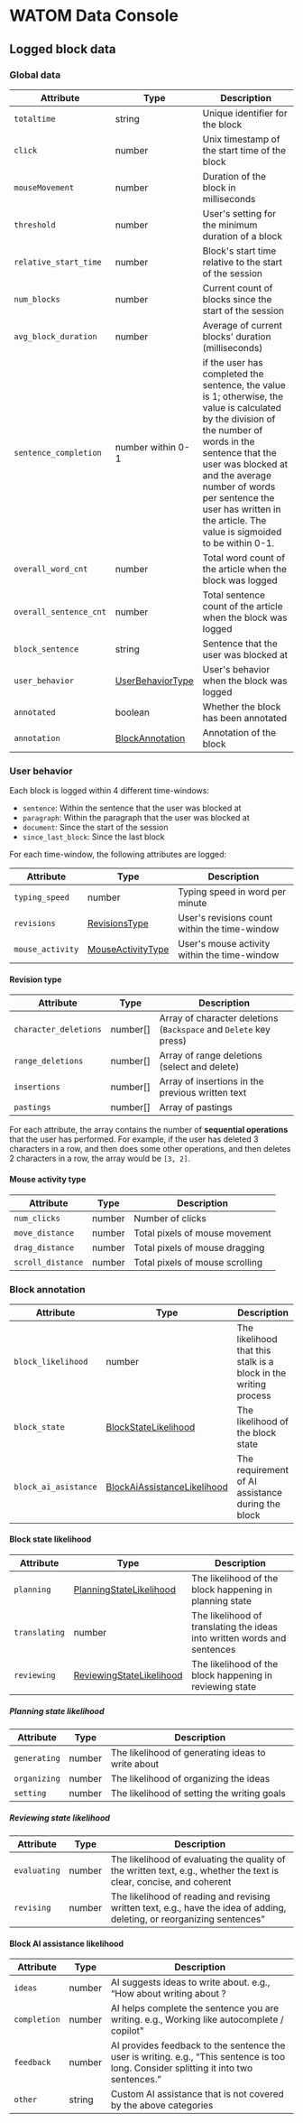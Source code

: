 # WATOM Data Console

## Logged block data

### Global data

| Attribute              | Type                                 | Description                                                                                                                                                                                                                                                                                               |
| ---------------------- | ------------------------------------ | --------------------------------------------------------------------------------------------------------------------------------------------------------------------------------------------------------------------------------------------------------------------------------------------------------- |
| `totaltime`                   | string                               | Unique identifier for the block                                                                                                                                                                                                                                                                           |
| `click`           | number                               | Unix timestamp of the start time of the block                                                                                                                                                                                                                                                             |
| `mouseMovement`             | number                               | Duration of the block in milliseconds                                                                                                                                                                                                                                                                     |
| `threshold`            | number                               | User's setting for the minimum duration of a block                                                                                                                                                                                                                                                        |
| `relative_start_time`  | number                               | Block's start time relative to the start of the session                                                                                                                                                                                                                                                   |
| `num_blocks`           | number                               | Current count of blocks since the start of the session                                                                                                                                                                                                                                                    |
| `avg_block_duration`   | number                               | Average of current blocks' duration (milliseconds)                                                                                                                                                                                                                                                        |
| `sentence_completion`  | number within 0-1                    | if the user has completed the sentence, the value is 1; otherwise, the value is calculated by the division of the number of words in the sentence that the user was blocked at and the average number of words per sentence the user has written in the article. The value is sigmoided to be within 0-1. |
| `overall_word_cnt`     | number                               | Total word count of the article when the block was logged                                                                                                                                                                                                                                                 |
| `overall_sentence_cnt` | number                               | Total sentence count of the article when the block was logged                                                                                                                                                                                                                                             |
| `block_sentence`       | string                               | Sentence that the user was blocked at                                                                                                                                                                                                                                                                     |
| `user_behavior`        | [UserBehaviorType](#user-behavior)   | User's behavior when the block was logged                                                                                                                                                                                                                                                                 |
| `annotated`            | boolean                              | Whether the block has been annotated                                                                                                                                                                                                                                                                      |
| `annotation`           | [BlockAnnotation](#block-annotation) | Annotation of the block                                                                                                                                                                                                                                                                                   |

### User behavior

Each block is logged within 4 different time-windows:

- `sentence`: Within the sentence that the user was blocked at
- `paragraph`: Within the paragraph that the user was blocked at
- `document`: Since the start of the session
- `since_last_block`: Since the last block

For each time-window, the following attributes are logged:

| Attribute        | Type                                      | Description                                   |
| ---------------- | ----------------------------------------- | --------------------------------------------- |
| `typing_speed`   | number                                    | Typing speed in word per minute               |
| `revisions`      | [RevisionsType](#revision-type)           | User's revisions count within the time-window |
| `mouse_activity` | [MouseActivityType](#mouse-activity-type) | User's mouse activity within the time-window  |

<!-- Revision type -->

#### Revision type

| Attribute             | Type     | Description                                                       |
| --------------------- | -------- | ----------------------------------------------------------------- |
| `character_deletions` | number[] | Array of character deletions (`Backspace` and `Delete` key press) |
| `range_deletions`     | number[] | Array of range deletions (select and delete)                      |
| `insertions`          | number[] | Array of insertions in the previous written text                  |
| `pastings`            | number[] | Array of pastings                                                 |

For each attribute, the array contains the number of **sequential operations** that the user has performed. For example, if the user has deleted 3 characters in a row, and then does some other operations, and then deletes 2 characters in a row, the array would be `[3, 2]`.

<!-- Mouse activity type -->

#### Mouse activity type

| Attribute         | Type   | Description                     |
| ----------------- | ------ | ------------------------------- |
| `num_clicks`      | number | Number of clicks                |
| `move_distance`   | number | Total pixels of mouse movement  |
| `drag_distance`   | number | Total pixels of mouse dragging  |
| `scroll_distance` | number | Total pixels of mouse scrolling |

### Block annotation

| Attribute            | Type                                                           | Description                                                      |
| -------------------- | -------------------------------------------------------------- | ---------------------------------------------------------------- |
| `block_likelihood`   | number                                                         | The likelihood that this stalk is a block in the writing process |
| `block_state`        | [BlockStateLikelihood](#block-state-likelihood)                | The likelihood of the block state                                |
| `block_ai_asistance` | [BlockAiAssistanceLikelihood](#block-ai-assistance-likelihood) | The requirement of AI assistance during the block                |

#### Block state likelihood

| Attribute     | Type                                                    | Description                                                              |
| ------------- | ------------------------------------------------------- | ------------------------------------------------------------------------ |
| `planning`    | [PlanningStateLikelihood](#planning-state-likelihood)   | The likelihood of the block happening in planning state                  |
| `translating` | number                                                  | The likelihood of translating the ideas into written words and sentences |
| `reviewing`   | [ReviewingStateLikelihood](#reviewing-state-likelihood) | The likelihood of the block happening in reviewing state                 |

##### Planning state likelihood

| Attribute    | Type   | Description                                       |
| ------------ | ------ | ------------------------------------------------- |
| `generating` | number | The likelihood of generating ideas to write about |
| `organizing` | number | The likelihood of organizing the ideas            |
| `setting`    | number | The likelihood of setting the writing goals       |

##### Reviewing state likelihood

| Attribute    | Type   | Description                                                                                                              |
| ------------ | ------ | ------------------------------------------------------------------------------------------------------------------------ |
| `evaluating` | number | The likelihood of evaluating the quality of the written text, e.g., whether the text is clear, concise, and coherent     |
| `revising`   | number | The likelihood of reading and revising written text, e.g., have the idea of adding, deleting, or reorganizing sentences" |

#### Block AI assistance likelihood

| Attribute    | Type   | Description                                                                                                                            |
| ------------ | ------ | -------------------------------------------------------------------------------------------------------------------------------------- |
| `ideas`      | number | AI suggests ideas to write about. e.g., “How about writing about <suggested idea>?                                                     |
| `completion` | number | AI helps complete the sentence you are writing. e.g., Working like autocomplete / copilot"                                             |
| `feedback`   | number | AI provides feedback to the sentence the user is writing. e.g., “This sentence is too long. Consider splitting it into two sentences.” |
| `other`      | string | Custom AI assistance that is not covered by the above categories                                                                       |
